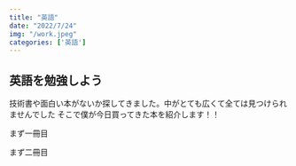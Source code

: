 ```yaml
---
title: "英語"
date: "2022/7/24"
img: "/work.jpeg"
categories: ['英語']
---
```


## 英語を勉強しよう

技術書や面白い本がないか探してきました。中がとても広くて全ては見つけられませんでした
そこで僕が今日買ってきた本を紹介します！！

まず一冊目


まず二冊目